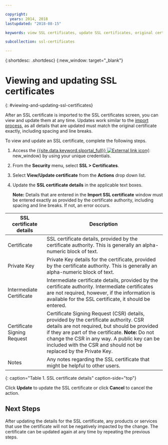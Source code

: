 ```yaml
---

copyright:
  years: 2014, 2018
lastupdated: "2018-08-15"

keywords: view SSL certificates, update SSL certificates, original certificates

subcollection: ssl-certificates

---
```


{:shortdesc: .shortdesc}
{:new_window: target="_blank"}

# Viewing and updating SSL certificates
{: #viewing-and-updating-ssl-certificates}


After an SSL certificate is imported to the SSL certificates screen, you can view and update them at any time. Updates work similar to the [import process](/docs/infrastructure/ssl-certificates?topic=ssl-certificates-importing-ssl-certificates), as all details that are updated must match the original certificate exactly, including spacing and line breaks.

To view and update an SSL certificate, complete the following steps.

1. Access the [{{site.data.keyword.slportal_full}} ![External link icon](../../icons/launch-glyph.svg "External link icon")](https://control.softlayer.com/){: new_window} by using your unique credentials.
2. From the **Security** menu, select **SSL > Certificates**.
2. Select **View/Update certificate** from the **Actions** drop down list.
3. Update the **SSL certificate details** in the applicable text boxes.

   **Note:** Details that are entered in the **Import SSL certificate** window must be entered exactly as provided by the certificate authority, including spacing and line breaks. If not, an error occurs.

| SSL certificate details     | Description |
| --------------------------- | ----------- |
|Certificate                  | SSL certificate details, provided by the certificate authority. This is generally an alpha-numeric block of text.|
|Private Key                  | Private Key details for the certificate, provided by the certificate authority. This is generally an alpha-numeric block of text.|
|Intermediate Certificate     | Intermediate certificate details, provided by the certificate authority. Intermediate certificates are not required, however, if the information is available for the SSL certificate, it should be entered.|
|Certificate Signing Request  | Certificate Signing Request (CSR) details, provided by the certificate authority. CSR details are not required, but should be provided if they are part of the certificate. **Note:** Do not change the CSR in any way. A public key can be included with the CSR and should not be replaced by the Private Key.|
|Notes                        | Any notes regarding the SSL certificate that might be helpful to other users.|
{: caption="Table 1. SSL certificate details" caption-side="top"}

Click **Update** to update the SSL certificate or click **Cancel** to cancel the action.

## Next Steps

After updating the details for the SSL certificate, any products or services that use the certificate will not be negatively impacted by the change. The certificate can be updated again at any time by repeating the previous steps.
